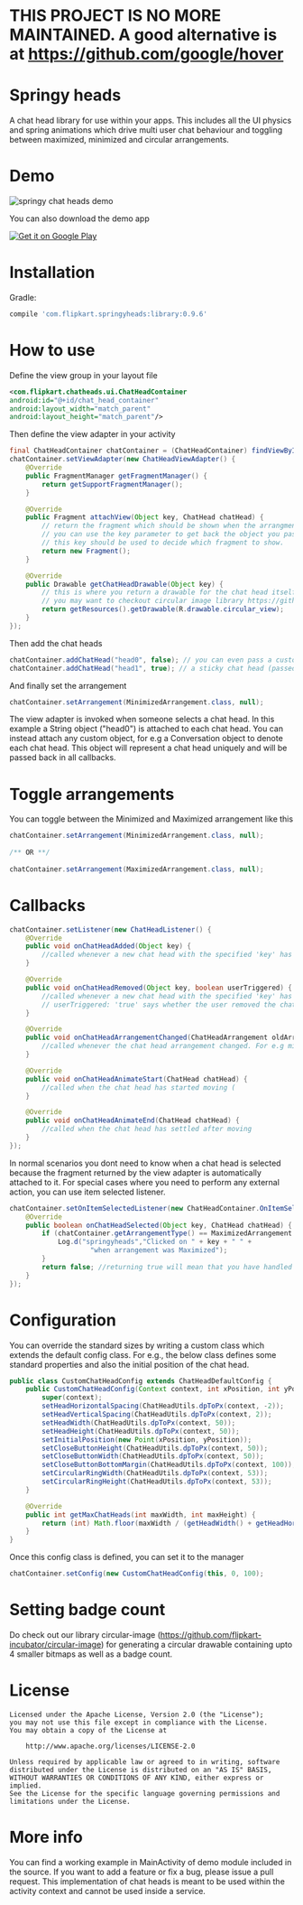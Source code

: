 # THIS PROJECT IS NO MORE MAINTAINED. A good alternative is at https://github.com/google/hover
# Springy heads
A chat head library for use within your apps. This includes all the UI physics and spring animations which drive multi user chat behaviour and toggling between maximized, minimized and circular arrangements. 

# Demo
![springy chat heads demo](/demo/demo.gif?raw=true)

You can also download the demo app

[![Get it on Google Play](http://www.android.com/images/brand/get_it_on_play_logo_small.png)](http://play.google.com/store/apps/details?id=com.flipkart.springyheads.demo)


# Installation
Gradle:
```groovy
compile 'com.flipkart.springyheads:library:0.9.6'
```


# How to use

Define the view group in your layout file
```xml
<com.flipkart.chatheads.ui.ChatHeadContainer
android:id="@+id/chat_head_container"
android:layout_width="match_parent"
android:layout_height="match_parent"/>  
```

Then define the view adapter in your activity
```java
final ChatHeadContainer chatContainer = (ChatHeadContainer) findViewById(R.id.chat_container);
chatContainer.setViewAdapter(new ChatHeadViewAdapter() {
    @Override
    public FragmentManager getFragmentManager() {
        return getSupportFragmentManager();
    }

    @Override
    public Fragment attachView(Object key, ChatHead chatHead) {
        // return the fragment which should be shown when the arrangment switches to maximized (on clicking a chat head)
        // you can use the key parameter to get back the object you passed in the addChatHead method.
        // this key should be used to decide which fragment to show.
        return new Fragment();
    }

    @Override
    public Drawable getChatHeadDrawable(Object key) {
        // this is where you return a drawable for the chat head itself based on the key. Typically you return a circular shape
        // you may want to checkout circular image library https://github.com/flipkart-incubator/circular-image
        return getResources().getDrawable(R.drawable.circular_view);
    }
});
```        
Then add the chat heads
```java
chatContainer.addChatHead("head0", false); // you can even pass a custom object instead of "head0"
chatContainer.addChatHead("head1", true); // a sticky chat head (passed as 'true') cannot be closed and will remain when all other chat heads are closed.
```
And finally set the arrangement
```java
chatContainer.setArrangement(MinimizedArrangement.class, null);
```
The view adapter is invoked when someone selects a chat head.
In this example a String object ("head0") is attached to each chat head. You can instead attach any custom object, for e.g a Conversation object to denote each chat head.
This object will represent a chat head uniquely and will be passed back in all callbacks.

# Toggle arrangements
You can toggle between the Minimized and Maximized arrangement like this
```java
chatContainer.setArrangement(MinimizedArrangement.class, null);
            
/** OR **/
             
chatContainer.setArrangement(MaximizedArrangement.class, null);

```
# Callbacks
```java
chatContainer.setListener(new ChatHeadListener() {
    @Override
    public void onChatHeadAdded(Object key) {
        //called whenever a new chat head with the specified 'key' has been added
    }

    @Override
    public void onChatHeadRemoved(Object key, boolean userTriggered) {
        //called whenever a new chat head with the specified 'key' has been removed.
        // userTriggered: 'true' says whether the user removed the chat head, 'false' says that the code triggered it
    }

    @Override
    public void onChatHeadArrangementChanged(ChatHeadArrangement oldArrangement, ChatHeadArrangement newArrangement) {
        //called whenever the chat head arrangement changed. For e.g minimized to maximized or vice versa.
    }

    @Override
    public void onChatHeadAnimateStart(ChatHead chatHead) {
        //called when the chat head has started moving (
    }

    @Override
    public void onChatHeadAnimateEnd(ChatHead chatHead) {
        //called when the chat head has settled after moving
    }
});
```
In normal scenarios you dont need to know when a chat head is selected because the fragment returned by the view adapter is automatically attached to it. For special cases where you need to perform any external action, you can use item selected listener.
```java
chatContainer.setOnItemSelectedListener(new ChatHeadContainer.OnItemSelectedListener() {
    @Override
    public boolean onChatHeadSelected(Object key, ChatHead chatHead) {
        if (chatContainer.getArrangementType() == MaximizedArrangement.class) {
            Log.d("springyheads","Clicked on " + key + " " +
                    "when arrangement was Maximized");
        }
        return false; //returning true will mean that you have handled the behaviour and the default behaviour will be skipped
    }
});
```
# Configuration
You can override the standard sizes by writing a custom class which extends the default config class.
For e.g., the below class defines some standard properties and also the initial position of the chat head.
```java
public class CustomChatHeadConfig extends ChatHeadDefaultConfig {
    public CustomChatHeadConfig(Context context, int xPosition, int yPosition) {
        super(context);
        setHeadHorizontalSpacing(ChatHeadUtils.dpToPx(context, -2));
        setHeadVerticalSpacing(ChatHeadUtils.dpToPx(context, 2));
        setHeadWidth(ChatHeadUtils.dpToPx(context, 50));
        setHeadHeight(ChatHeadUtils.dpToPx(context, 50));
        setInitialPosition(new Point(xPosition, yPosition));
        setCloseButtonHeight(ChatHeadUtils.dpToPx(context, 50));
        setCloseButtonWidth(ChatHeadUtils.dpToPx(context, 50));
        setCloseButtonBottomMargin(ChatHeadUtils.dpToPx(context, 100));
        setCircularRingWidth(ChatHeadUtils.dpToPx(context, 53));
        setCircularRingHeight(ChatHeadUtils.dpToPx(context, 53));
    }

    @Override
    public int getMaxChatHeads(int maxWidth, int maxHeight) {
        return (int) Math.floor(maxWidth / (getHeadWidth() + getHeadHorizontalSpacing(maxWidth, maxHeight))) - 1;
    }
}
```
Once this config class is defined, you can set it to the manager
```java
chatContainer.setConfig(new CustomChatHeadConfig(this, 0, 100);
```

# Setting badge count

Do check out our library circular-image (https://github.com/flipkart-incubator/circular-image) for generating a circular drawable containing upto 4 smaller bitmaps as well as a badge count.

# License
    Licensed under the Apache License, Version 2.0 (the "License");
    you may not use this file except in compliance with the License.
    You may obtain a copy of the License at
    
        http://www.apache.org/licenses/LICENSE-2.0
    
    Unless required by applicable law or agreed to in writing, software
    distributed under the License is distributed on an "AS IS" BASIS,
    WITHOUT WARRANTIES OR CONDITIONS OF ANY KIND, either express or implied.
    See the License for the specific language governing permissions and
    limitations under the License.

# More info
You can find a working example in MainActivity of demo module included in the source. 
If you want to add a feature or fix a bug, please issue a pull request. 
This implementation of chat heads is meant to be used within the activity context and cannot be used inside a service.

